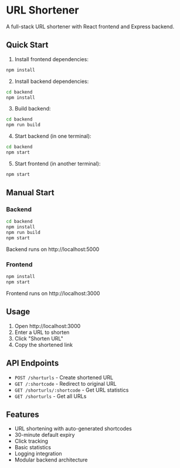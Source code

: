 # URL Shortener

A full-stack URL shortener with React frontend and Express backend.

## Quick Start

1. Install frontend dependencies:
```bash
npm install
```

2. Install backend dependencies:
```bash
cd backend
npm install
```

3. Build backend:
```bash
cd backend
npm run build
```

4. Start backend (in one terminal):
```bash
cd backend
npm start
```

5. Start frontend (in another terminal):
```bash
npm start
```

## Manual Start

### Backend
```bash
cd backend
npm install
npm run build
npm start
```
Backend runs on http://localhost:5000

### Frontend
```bash
npm install
npm start
```
Frontend runs on http://localhost:3000

## Usage

1. Open http://localhost:3000
2. Enter a URL to shorten
3. Click "Shorten URL"
4. Copy the shortened link

## API Endpoints

- `POST /shorturls` - Create shortened URL
- `GET /:shortcode` - Redirect to original URL
- `GET /shorturls/:shortcode` - Get URL statistics
- `GET /shorturls` - Get all URLs

## Features

- URL shortening with auto-generated shortcodes
- 30-minute default expiry
- Click tracking
- Basic statistics
- Logging integration
- Modular backend architecture 